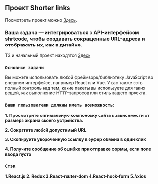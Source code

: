 ## Проект Shorter links

Посмотреть проект можно [Здесь](https://kivavlad.github.io/Shorter-links/).

### Ваша задача — интегрироваться с API-интерфейсом shrtcode, чтобы создавать сокращенные URL-адреса и отображать их, как в дизайне.

ТЗ и начальный проект находятся [Здесь](https://www.frontendmentor.io/challenges/url-shortening-api-landing-page-2ce3ob-G)

### `Основные задачи`

Вы можете использовать любой фреймворк/библиотеку JavaScript во внешнем интерфейсе, например React или Vue. У вас также есть полный контроль над тем, какие пакеты вы используете для таких вещей, как выполнение HTTP-запросов или стиль вашего проекта.

### `Ваши пользователи должны иметь возможность:`

**1. Просмотрите оптимальную компоновку сайта в зависимости от размера экрана своего устройства.**

**2. Сократите любой допустимый URL**

**3. Скопируйте укороченную ссылку в буфер обмена в один клик**

**4. Получите сообщение об ошибке при отправке формы, если поле ввода пусто**


### `Стэк`

**1.React.js**
**2. Redux**
**3.React-router-dom**
**4.React-hook-form**
**5.Axios**
